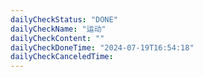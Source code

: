 ```yaml
---
dailyCheckStatus: "DONE"
dailyCheckName: "运动"
dailyCheckContent: ""
dailyCheckDoneTime: "2024-07-19T16:54:18"
dailyCheckCanceledTime:
---
```


